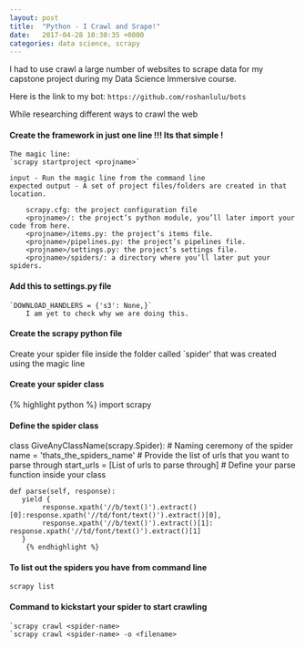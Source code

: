 ```yaml
---
layout: post
title:  "Python - I Crawl and Srape!"
date:   2017-04-28 10:30:35 +0000
categories: data science, scrapy
---
```


I had to use crawl a large number of websites to scrape data for my capstone project during my Data Science Immersive course.

Here is the link to my bot:
`https://github.com/roshanlulu/bots`

While researching different ways to crawl the web

#### Create the framework in just one line !!! Its that simple !
    The magic line: 
    `scrapy startproject <projname>`

    input - Run the magic line from the command line
    expected output - A set of project files/folders are created in that location.

        scrapy.cfg: the project configuration file
        <projname>/: the project’s python module, you’ll later import your code from here.
        <projname>/items.py: the project’s items file.
        <projname>/pipelines.py: the project’s pipelines file.
        <projname>/settings.py: the project’s settings file.
        <projname>/spiders/: a directory where you’ll later put your spiders.

#### Add this to settings.py file
    `DOWNLOAD_HANDLERS = {'s3': None,}`
        I am yet to check why we are doing this.

#### Create the scrapy python file
Create your spider file inside the folder called `spider' that was created using the magic line

#### Create your spider class
{% highlight python %}
import scrapy

#### Define the spider class
class GiveAnyClassName(scrapy.Spider):
    # Naming ceremony of the spider
    name = 'thats_the_spiders_name'
    # Provide the list of urls that you want to parse through
    start_urls = [List of urls to parse through]
    # Define your parse function inside your class

    def parse(self, response):
       yield {
            response.xpath('//b/text()').extract()[0]:response.xpath('//td/font/text()').extract()[0],
            response.xpath('//b/text()').extract()[1]: response.xpath('//td/font/text()').extract()[1]
       }
        {% endhighlight %}

#### To list out the spiders you have from command line
`scrapy list`


#### Command to kickstart your spider to start crawling
    `scrapy crawl <spider-name>
    `scrapy crawl <spider-name> -o <filename>